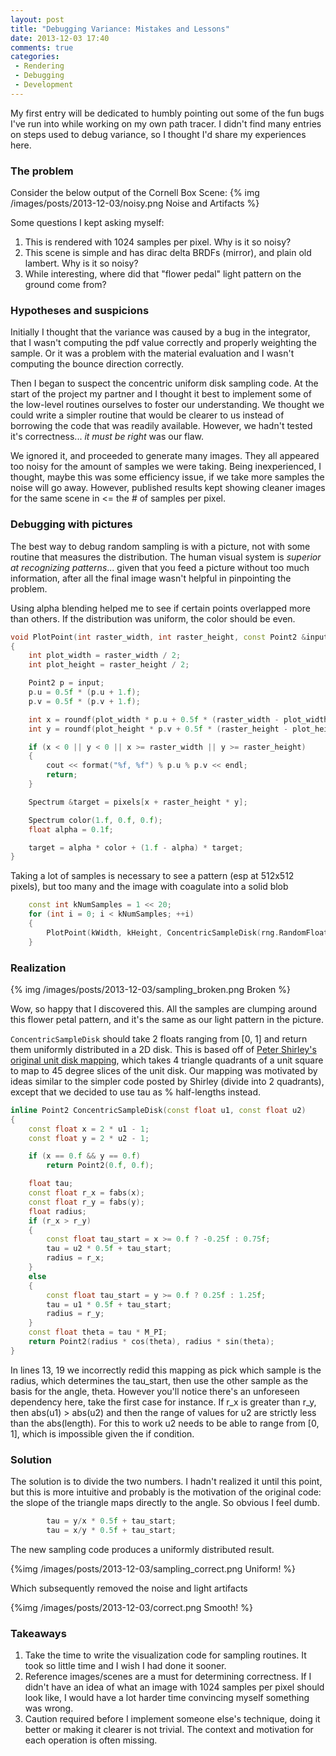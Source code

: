 ```yaml
---
layout: post
title: "Debugging Variance: Mistakes and Lessons"
date: 2013-12-03 17:40
comments: true
categories: 
 - Rendering
 - Debugging
 - Development
---
```


My first entry will be dedicated to humbly pointing out some of the fun bugs I've run into while working on my own path tracer. I didn't find many entries on steps used to debug variance, so I thought I'd share my experiences here.

### The problem

Consider the below output of the Cornell Box Scene:
{% img /images/posts/2013-12-03/noisy.png Noise and Artifacts %}

Some questions I kept asking myself:

1. This is rendered with 1024 samples per pixel. Why is it so noisy?
1. This scene is simple and has dirac delta BRDFs (mirror), and plain old lambert. Why is it so noisy?
1. While interesting, where did that "flower pedal" light pattern on the ground come from?

### Hypotheses and suspicions

Initially I thought that the variance was caused by a bug in the integrator,
that I wasn't computing the pdf value correctly and properly weighting the
sample. Or it was a problem with the material evaluation and I wasn't computing
the bounce direction correctly. 

Then I began to suspect the concentric uniform disk sampling code. At the start
of the project my partner and I thought it best to implement some of the
low-level routines ourselves to foster our understanding. We thought we could
write a simpler routine that would be clearer to us instead of borrowing the
code that was readily available. However, we hadn't tested it's correctness...
*it must be right* was our flaw.

We ignored it, and proceeded to generate many images. They all appeared too
noisy for the amount of samples we were taking. Being inexperienced, I thought,
maybe this was some efficiency issue, if we take more samples the noise will go
away.  However, published results kept showing cleaner images for the same
scene in <= the # of samples per pixel. 

### Debugging with pictures

The best way to debug random sampling is with a picture, not with some routine that
measures the distribution. The human visual system is *superior at recognizing patterns*... given that you
feed a picture without too much information, after all the final image wasn't
helpful in pinpointing the problem.

Using alpha blending helped me to see if certain points overlapped more than
others. If the distribution was uniform, the color should be even.

``` c++ Plot the points with 10% alpha blending
void PlotPoint(int raster_width, int raster_height, const Point2 &input, vector<Spectrum> &pixels)
{
    int plot_width = raster_width / 2;
    int plot_height = raster_height / 2;

    Point2 p = input;
    p.u = 0.5f * (p.u + 1.f);
    p.v = 0.5f * (p.v + 1.f);

    int x = roundf(plot_width * p.u + 0.5f * (raster_width - plot_width));
    int y = roundf(plot_height * p.v + 0.5f * (raster_height - plot_height));

    if (x < 0 || y < 0 || x >= raster_width || y >= raster_height)
    {
        cout << format("%f, %f") % p.u % p.v << endl;
        return;
    }

    Spectrum &target = pixels[x + raster_height * y];

    Spectrum color(1.f, 0.f, 0.f);
    float alpha = 0.1f;

    target = alpha * color + (1.f - alpha) * target;
}
```

Taking a lot of samples is necessary to see a pattern (esp at 512x512 pixels), but too many and the image with coagulate into a solid blob

``` c++ Take 1M samples
    const int kNumSamples = 1 << 20;
    for (int i = 0; i < kNumSamples; ++i)
    {
        PlotPoint(kWidth, kHeight, ConcentricSampleDisk(rng.RandomFloat(), rng.RandomFloat()), pixels);
    }
```

### Realization

{% img /images/posts/2013-12-03/sampling_broken.png Broken %}

Wow, so happy that I discovered this. All the samples are clumping around this flower petal pattern, and it's the same as our light pattern in the picture.

`ConcentricSampleDisk` should take 2 floats ranging from [0, 1] and return them uniformly distributed in a 2D disk. This is based off of [Peter Shirley's original unit disk mapping](http://psgraphics.blogspot.com/2011/01/improved-code-for-concentric-map.html), which takes 4 triangle quadrants of a unit square to map to 45 degree slices of the unit disk. Our mapping was motivated by ideas similar to the simpler code posted by Shirley (divide into 2 quadrants), except that we decided to use tau as % half-lengths instead.

``` c++ Incorrect sampling
inline Point2 ConcentricSampleDisk(const float u1, const float u2)
{
    const float x = 2 * u1 - 1;
    const float y = 2 * u2 - 1;

    if (x == 0.f && y == 0.f)
        return Point2(0.f, 0.f);

    float tau;
    const float r_x = fabs(x);
    const float r_y = fabs(y);
    float radius;
    if (r_x > r_y)
    {
        const float tau_start = x >= 0.f ? -0.25f : 0.75f;
        tau = u2 * 0.5f + tau_start;
        radius = r_x;
    }
    else
    {
        const float tau_start = y >= 0.f ? 0.25f : 1.25f;
        tau = u1 * 0.5f + tau_start;
        radius = r_y;
    }
    const float theta = tau * M_PI;
    return Point2(radius * cos(theta), radius * sin(theta);
}
```

In lines 13, 19 we incorrectly redid this mapping as pick which sample is the
radius, which determines the tau_start, then use the other sample as the basis for the angle, theta.
However you'll notice there's an unforeseen dependency here, take the first
case for instance. If r_x is greater than r_y, then abs(u1) > abs(u2) and then
the range of values for u2 are strictly less than the abs(length). For this to work
u2 needs to be able to range from [0, 1], which is impossible given the if
condition.

### Solution

The solution is to divide the two numbers. I hadn't realized it until this point, but this is more intuitive and probably is the motivation of the original code: the slope of the triangle maps directly to the angle. So obvious I feel dumb.

``` c++ Fixed code 
        tau = y/x * 0.5f + tau_start;
        tau = x/y * 0.5f + tau_start;
```

The new sampling code produces a uniformly distributed result.

{%img /images/posts/2013-12-03/sampling_correct.png Uniform! %}

Which subsequently removed the noise and light artifacts

{%img /images/posts/2013-12-03/correct.png Smooth! %}

### Takeaways

1. Take the time to write the visualization code for sampling routines. It took so little time and I wish I had done it sooner.
1. Reference images/scenes are a must for determining correctness. If I didn't have an idea of what an image with 1024 samples per pixel should look like, I would have a lot harder time convincing myself something was wrong.
1. Caution required before I implement someone else's technique, doing it better or making it clearer is not trivial. The context and motivation for each operation is often missing.
